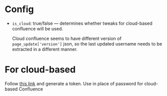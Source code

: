 # Config

* `is_cloud`: true/false — determines whether tweaks for cloud-based confluence will be used.

	Cloud confluence seems to have different version of `page_update['version']` json, so the last updated username needs to be extracted in a different manner.

# For cloud-based

Follow [this link](https://confluence.atlassian.com/cloud/api-tokens-938839638.html) and generate a token. Use in place of password for cloud-based Confluence
